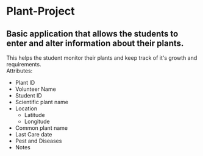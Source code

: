 # Plant-Project

## Basic application that allows the students to enter and alter information about their plants. <br>

This helps the student monitor their plants and keep track of it's growth and requirements.<br>
Attributes:<br>
- Plant ID 
- Volunteer Name
- Student ID
- Scientific plant name
- Location
    - Latitude
    - Longitude
- Common plant name
- Last Care date
- Pest and Diseases
- Notes
